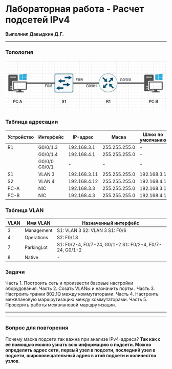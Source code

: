# Лабораторная работа - Расчет подсетей IPv4 

**Выполнил Давыдкин Д.Г.**

------------
### Топология

![Image](https://github.com/Neogun/CISCO-LABS/blob/main/LAB_04/Images/topology.jpg)

### Таблица адресации

|  Устройство | Интерфейс  | IP-адрес  | Маска| Шлюз по умолчанию  |
| ------------ | ------------ | ------------ | ------------ | ------------ |
| R1 | G0/0/1.3 | 192.168.3.1  | 255.255.255.0 |-   |
|  | G0/0/1.4  | 192.168.4.1  | 255.255.255.0  |-   |
|  | G0/0/0 G0/0/1  | -  | -  |-   |
|S1 | VLAN 3  |192.168.3.11 |255.255.255.0  | 192.168.3.1 |
|S2 | VLAN 4  | 192.168.4.12  |255.255.255.0   | 192.168.4.1  |
| PC-A  | NIC  | 192.168.3.3 |255.255.255.0 |192.168.3.1  |
| PC-B  | NIC  | 192.168.4.3 | 255.255.255.0 | 192.168.4.1|

### Таблица VLAN

| VLAN  | Имя VLAN  |  Назначенный интерфейс |
|---|---|---|
| 3  | Management  | S1: VLAN 3 S2: VLAN 3 S1: F0/6   |
|4  | Operations| S2: F0/18  |
|  7 |  ParkingLot | S1: F0/2-4, F0/7-24, G0/1-2  S1: F0/2-4, F0/7-24, G0/1-2  |
|8   | Native  | -  |

### Задачи
Часть 1. Построить сеть и произвести базовые настройки оборудования.
Часть 2. Созать VLANы и назначить порты .
Часть 3. Настроить транки 802.1Q между коммутаторами.
Часть 4. Настроить межвлановую маршрутизацию между коммутаторами.
Часть 5. Проверить работы межвлановой маршрутизации.

------------

------------

### Вопрос для повторения

Почему маска подсети так важна при анализе IPv4-адреса? **Так как с её помощью можно узнать всю информацию о подсети.  Можно определить адрес сети, первый узел в подсети, последний узел в подсети, широковещательный адрес в этой подсети и количество узлов.**
